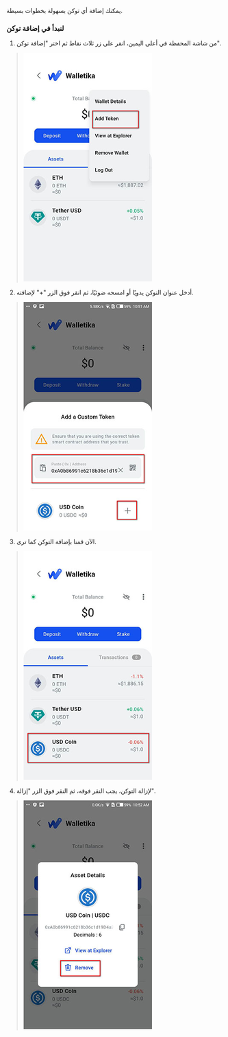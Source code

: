 يمكنك إضافة أي توكن بسهولة بخطوات بسيطة.

### لنبدأ في إضافة توكن
1. من شاشة المحفظة في أعلى اليمين، انقر على زر ثلاث نقاط ثم اختر "إضافة توكن".
>![](https://raw.githubusercontent.com/Walletika/walletika-web-fetch/main/docs/how-to-add-token/images/1.jpg)

2. أدخل عنوان التوكن يدويًا أو امسحه ضوئيًا، ثم انقر فوق الزر "+" لإضافته.
>![](https://raw.githubusercontent.com/Walletika/walletika-web-fetch/main/docs/how-to-add-token/images/2.jpg)

3. الآن قمنا بإضافة التوكن كما ترى.
>![](https://raw.githubusercontent.com/Walletika/walletika-web-fetch/main/docs/how-to-add-token/images/3.jpg)

4. لإزالة التوكن، يجب النقر فوقه، ثم النقر فوق الزر "إزالة".
>![](https://raw.githubusercontent.com/Walletika/walletika-web-fetch/main/docs/how-to-add-token/images/4.jpg)